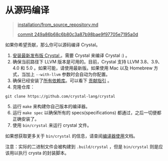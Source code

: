 # 从源码编译

> [installation/from_source_repository.md][from_source_repository]
>
> [commit 249a86b68c6b80c3a87b98bae9f97705e7195a0d][commit]

[from_source_repository]: https://github.com/crystal-lang/crystal-book/blob/master/installation/from_source_repository.md
[commit]: https://github.com/crystal-lang/crystal-book/commit/249a86b68c6b80c3a87b98bae9f97705e7195a0d 

如果你希望贡献，那么你可以源码编译 Crystal。

1. [安装最新发布版 Crystal ](https://crystal-lang.org/docs/installation)。需要 Crystal 来编译 Crystal :) 。
2. 确保当前路径下 LLVM 版本是可用的。目前，Crystal 支持 LLVM 3.8、3.9、4.0 和 5.0 。如果可能，请使用最新版。如果使用 Mac 以及 Homebrew 方式，当加上 `--with-llvm` 参数时会自动为你配置。
3. 确保已经安装了[所有依赖库](https://github.com/crystal-lang/crystal/wiki/All-required-libraries)。可以看下 [贡献指引](https://github.com/crystal-lang/crystal/blob/master/CONTRIBUTING.md) 。
4. 克隆仓库：
```
git clone https://github.com/crystal-lang/crystal
```
5. 运行 `make` 来构建你自己版本的编译器。
6. 运行 `make spec` 以确保所有的 specs(specifications) 都通过，之后一切便都正确安装了。
7. 使用 `bin/crystal` 来运行 crystal 文件。

如果想获取更多关于 `bin/crystal` 的信息，请查阅[编译器使用](https://crystal-lang.org/docs/using_the_compiler)文档。 

注意：实际的二进制文件会被构建到 `.build/crystal` ，但是 `bin/crystal` 则是应该用以执行 crysta 的封装脚本。
